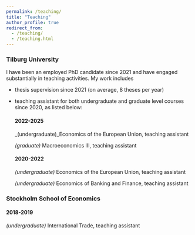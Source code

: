 ```yaml
---
permalink: /teaching/
title: "Teaching"
author_profile: true
redirect_from: 
  - /teaching/
  - /teaching.html
---
```


### Tilburg University
I have been an employed PhD candidate since 2021 and have engaged substantially in teaching activities. My work includes 
* thesis supervision since 2021 (on average, 8 theses per year)
* teaching assistant for both undergraduate and graduate level courses since 2020, as listed below:

  #### 2022-2025
  _(undergraduate)_Economics of the European Union, teaching assistant
  
  _(graduate)_ Macroeconomics III, teaching assistant
  
  #### 2020-2022
  _(undergraduate)_ Economics of the European Union, teaching assistant
  
  _(undergraduate)_ Economics of Banking and Finance, teaching assistant


### Stockholm School of Economics
  #### 2018-2019
  _(undergraduate)_ International Trade, teaching assistant
